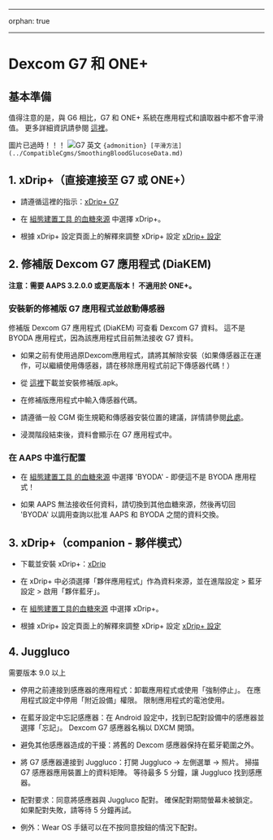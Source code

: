 - - -
orphan: true
- - -

# Dexcom G7 和 ONE+


## 基本準備

值得注意的是，與 G6 相比，G7 和 ONE+ 系統在應用程式和讀取器中都不會平滑值。 更多詳細資訊請參閱 [這裡](https://www.dexcom.com/en-us/faqs/why-does-past-cgm-data-look-different-from-past-data-on-receiver-and-follow-app)。

圖片已過時！！！ ![G7 英文](../images/6fe30b84-227a-4bae-a9a5-527cee341dbf.png)
`{admonition} [平滑方法](../CompatibleCgms/SmoothingBloodGlucoseData.md)`

## 1. xDrip+（直接連接至 G7 或 ONE+）

- 請遵循這裡的指示：[xDrip+ G7](https://navid200.github.io/xDrip/docs/Dexcom/G7.html)
- 在 [組態建置工具 的血糖來源](#Config-Builder-bg-source) 中選擇 xDrip+。

- 根據 xDrip+ 設定頁面上的解釋來調整 xDrip+ 設定 [xDrip+ 設定](../CompatibleCgms/xDrip.md)

## 2.  修補版 Dexcom G7 應用程式 (DiaKEM)

**注意：需要 AAPS 3.2.0.0 或更高版本！ 不適用於 ONE+。**

### 安裝新的修補版 G7 應用程式並啟動傳感器

修補版 Dexcom G7 應用程式 (DiaKEM) 可查看 Dexcom G7 資料。 這不是 BYODA 應用程式，因為該應用程式目前無法接收 G7 資料。

- 如果之前有使用過原Dexcom應用程式，請將其解除安裝（如果傳感器正在運作，可以繼續使用傳感器，請在移除應用程式前記下傳感器代碼！）

- 從 [這裡](https://github.com/authorgambel/g7/releases)下載並安裝修補版.apk。

- 在修補版應用程式中輸入傳感器代碼。

- 請遵循一般 CGM 衛生規範和傳感器安裝位置的建議，詳情請參閱[此處](../CompatibleCgms/GeneralCGMRecommendation.md)。

- 浸潤階段結束後，資料會顯示在 G7 應用程式中。

### 在 AAPS 中進行配置

- 在 [組態建置工具 的血糖來源](#Config-Builder-bg-source) 中選擇 'BYODA' - 即便這不是 BYODA 應用程式！

- 如果 AAPS 無法接收任何資料，請切換到其他血糖來源，然後再切回 'BYODA' 以調用查詢以批准 AAPS 和 BYODA 之間的資料交換。

## 3. xDrip+（companion - 夥伴模式）

-   下載並安裝 xDrip+：[xDrip](https://github.com/NightscoutFoundation/xDrip)
- 在 xDrip+ 中必須選擇「夥伴應用程式」作為資料來源，並在進階設定 > 藍牙設定 > 啟用「夥伴藍牙」。
-   在 [組態建置工具的血糖來源](#Config-Builder-bg-source) 中選擇 xDrip+。

-   根據 xDrip+ 設定頁面上的解釋來調整 xDrip+ 設定 [xDrip+ 設定](../CompatibleCgms/xDrip.md)

## 4. Juggluco

需要版本 9.0 以上

- 停用之前連接到感應器的應用程式：卸載應用程式或使用「強制停止」。 在應用程式設定中停用「附近設備」權限。 限制應用程式的電池使用。

- 在藍牙設定中忘記感應器：在 Android 設定中，找到已配對設備中的感應器並選擇「忘記」。 Dexcom G7 感應器名稱以 DXCM 開頭。

- 避免其他感應器造成的干擾：將舊的 Dexcom 感應器保持在藍牙範圍之外。

- 將 G7 感應器連接到 Juggluco：打開 Juggluco → 左側選單 → 照片。 掃描 G7 感應器應用裝置上的資料矩陣。 等待最多 5 分鐘，讓 Juggluco 找到感應器。

- 配對要求：同意將感應器與 Juggluco 配對。 確保配對期間螢幕未被鎖定。 如果配對失敗，請等待 5 分鐘再試。

- 例外：Wear OS 手錶可以在不按同意按鈕的情況下配對。
